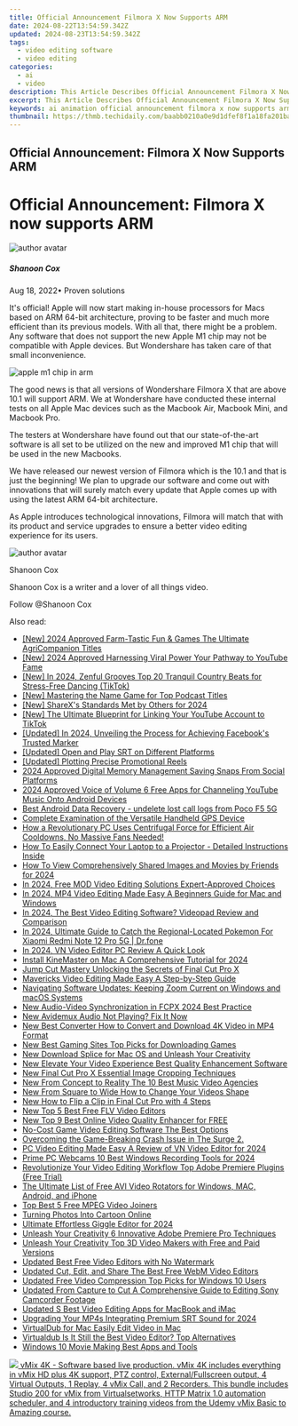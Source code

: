 ```yaml
---
title: Official Announcement Filmora X Now Supports ARM
date: 2024-08-22T13:54:59.342Z
updated: 2024-08-23T13:54:59.342Z
tags: 
  - video editing software
  - video editing
categories: 
  - ai
  - video
description: This Article Describes Official Announcement Filmora X Now Supports ARM
excerpt: This Article Describes Official Announcement Filmora X Now Supports ARM
keywords: ai animation official announcement filmora x now supports arm,filmora supports apple arm,arm support now live upgrade your filmora x experience,filmora x just got faster arm support now available,arm support arrives filmora x update now live,official announcement filmora x now supports arm,ai animation arm support now live upgrade your filmora x experience
thumbnail: https://thmb.techidaily.com/baabb0210a0e9d1dfef8f1a18fa201bad1a8f950b33fad191c1a3f8c1897f172.jpg
---
```


## Official Announcement: Filmora X Now Supports ARM

# Official Announcement: Filmora X now supports ARM

![author avatar](https://images.wondershare.com/filmora/article-images/shannon-cox.jpg)

##### Shanoon Cox

 Aug 18, 2022• Proven solutions

It's official! Apple will now start making in-house processors for Macs based on ARM 64-bit architecture, proving to be faster and much more efficient than its previous models. With all that, there might be a problem. Any software that does not support the new Apple M1 chip may not be compatible with Apple devices. But Wondershare has taken care of that small inconvenience.

![apple m1 chip in arm](https://images.wondershare.com/filmora/Mac-articles/apple-m1-chip-in-arm.jpg)

The good news is that all versions of Wondershare Filmora X that are above 10.1 will support ARM. We at Wondershare have conducted these internal tests on all Apple Mac devices such as the Macbook Air, Macbook Mini, and Macbook Pro.

The testers at Wondershare have found out that our state-of-the-art software is all set to be utilized on the new and improved M1 chip that will be used in the new Macbooks.

We have released our newest version of Filmora which is the 10.1 and that is just the beginning! We plan to upgrade our software and come out with innovations that will surely match every update that Apple comes up with using the latest ARM 64-bit architecture.

As Apple introduces technological innovations, Filmora will match that with its product and service upgrades to ensure a better video editing experience for its users.

![author avatar](https://images.wondershare.com/filmora/article-images/shannon-cox.jpg)

Shanoon Cox

Shanoon Cox is a writer and a lover of all things video.

Follow @Shanoon Cox

<span class="atpl-alsoreadstyle">Also read:</span>
<div><ul>
<li><a href="https://screen-mirroring-recording.techidaily.com/new-2024-approved-farm-tastic-fun-and-games-the-ultimate-agricompanion-titles/"><u>[New] 2024 Approved  Farm-Tastic Fun & Games  The Ultimate AgriCompanion Titles</u></a></li>
<li><a href="https://youtube-tips.techidaily.com/024-approved-harnessing-viral-power-your-pathway-to-youtube-fame/"><u>[New] 2024 Approved  Harnessing Viral Power  Your Pathway to YouTube Fame</u></a></li>
<li><a href="https://tiktok-video-recordings.techidaily.com/new-in-2024-zenful-grooves-top-20-tranquil-country-beats-for-stress-free-dancing-tiktok/"><u>[New] In 2024, Zenful Grooves  Top 20 Tranquil Country Beats for Stress-Free Dancing (TikTok)</u></a></li>
<li><a href="https://extra-support.techidaily.com/new-mastering-the-name-game-for-top-podcast-titles/"><u>[New] Mastering the Name Game for Top Podcast Titles</u></a></li>
<li><a href="https://screen-video-capture.techidaily.com/new-sharexs-standards-met-by-others-for-2024/"><u>[New] ShareX's Standards Met by Others for 2024</u></a></li>
<li><a href="https://facebook-video-footage.techidaily.com/new-the-ultimate-blueprint-for-linking-your-youtube-account-to-tiktok/"><u>[New] The Ultimate Blueprint for Linking Your YouTube Account to TikTok</u></a></li>
<li><a href="https://facebook-videos.techidaily.com/updated-in-2024-unveiling-the-process-for-achieving-facebooks-trusted-marker/"><u>[Updated] In 2024, Unveiling the Process for Achieving Facebook's Trusted Marker</u></a></li>
<li><a href="https://fox-access.techidaily.com/updated-open-and-play-srt-on-different-platforms/"><u>[Updated] Open and Play SRT on Different Platforms</u></a></li>
<li><a href="https://extra-guidance.techidaily.com/updated-plotting-precise-promotional-reels/"><u>[Updated] Plotting Precise Promotional Reels</u></a></li>
<li><a href="https://snapchat-videos.techidaily.com/2024-approved-digital-memory-management-saving-snaps-from-social-platforms/"><u>2024 Approved  Digital Memory Management  Saving Snaps From Social Platforms</u></a></li>
<li><a href="https://facebook-record-videos.techidaily.com/2024-approved-voice-of-volume-6-free-apps-for-channeling-youtube-music-onto-android-devices/"><u>2024 Approved  Voice of Volume  6 Free Apps for Channeling YouTube Music Onto Android Devices</u></a></li>
<li><a href="https://phone-solutions.techidaily.com/best-android-data-recovery-undelete-lost-call-logs-from-poco-f5-5g-by-fonelab-android-recover-call-logs/"><u>Best Android Data Recovery - undelete lost call logs from Poco F5 5G</u></a></li>
<li><a href="https://ai-vdieo-software.techidaily.com/complete-examination-of-the-versatile-handheld-gps-device/"><u>Complete Examination of the Versatile Handheld GPS Device</u></a></li>
<li><a href="https://ai-vdieo-software.techidaily.com/1723262393780-how-a-revolutionary-pc-uses-centrifugal-force-for-efficient-air-cooldowns-no-massive-fans-needed/"><u>How a Revolutionary PC Uses Centrifugal Force for Efficient Air Cooldowns, No Massive Fans Needed!</u></a></li>
<li><a href="https://tech-savvy.techidaily.com/1723807932393-how-to-easily-connect-your-laptop-to-a-projector-detailed-instructions-inside/"><u>How To Easily Connect Your Laptop to a Projector - Detailed Instructions Inside</u></a></li>
<li><a href="https://facebook-clips.techidaily.com/how-to-view-comprehensively-shared-images-and-movies-by-friends-for-2024/"><u>How To View Comprehensively Shared Images and Movies by Friends for 2024</u></a></li>
<li><a href="https://ai-vdieo-software.techidaily.com/in-2024-free-mod-video-editing-solutions-expert-approved-choices/"><u>In 2024, Free MOD Video Editing Solutions Expert-Approved Choices</u></a></li>
<li><a href="https://ai-vdieo-software.techidaily.com/in-2024-mp4-video-editing-made-easy-a-beginners-guide-for-mac-and-windows/"><u>In 2024, MP4 Video Editing Made Easy A Beginners Guide for Mac and Windows</u></a></li>
<li><a href="https://ai-vdieo-software.techidaily.com/in-2024-the-best-video-editing-software-videopad-review-and-comparison/"><u>In 2024, The Best Video Editing Software? Videopad Review and Comparison</u></a></li>
<li><a href="https://change-location.techidaily.com/in-2024-ultimate-guide-to-catch-the-regional-located-pokemon-for-xiaomi-redmi-note-12-pro-5g-drfone-by-drfone-virtual-android/"><u>In 2024, Ultimate Guide to Catch the Regional-Located Pokemon For Xiaomi Redmi Note 12 Pro 5G | Dr.fone</u></a></li>
<li><a href="https://ai-vdieo-software.techidaily.com/in-2024-vn-video-editor-pc-review-a-quick-look/"><u>In 2024, VN Video Editor PC Review A Quick Look</u></a></li>
<li><a href="https://ai-vdieo-software.techidaily.com/install-kinemaster-on-mac-a-comprehensive-tutorial-for-2024/"><u>Install KineMaster on Mac A Comprehensive Tutorial for 2024</u></a></li>
<li><a href="https://ai-vdieo-software.techidaily.com/jump-cut-mastery-unlocking-the-secrets-of-final-cut-pro-x/"><u>Jump Cut Mastery Unlocking the Secrets of Final Cut Pro X</u></a></li>
<li><a href="https://ai-vdieo-software.techidaily.com/mavericks-video-editing-made-easy-a-step-by-step-guide/"><u>Mavericks Video Editing Made Easy A Step-by-Step Guide</u></a></li>
<li><a href="https://tech-recovery.techidaily.com/navigating-software-updates-keeping-zoom-current-on-windows-and-macos-systems/"><u>Navigating Software Updates: Keeping Zoom Current on Windows and macOS Systems</u></a></li>
<li><a href="https://ai-vdieo-software.techidaily.com/new-audio-video-synchronization-in-fcpx-2024-best-practice/"><u>New Audio-Video Synchronization in FCPX 2024 Best Practice</u></a></li>
<li><a href="https://ai-vdieo-software.techidaily.com/new-avidemux-audio-not-playing-fix-it-now/"><u>New Avidemux Audio Not Playing? Fix It Now</u></a></li>
<li><a href="https://ai-vdieo-software.techidaily.com/new-best-converter-how-to-convert-and-download-4k-video-in-mp4-format/"><u>New Best Converter How to Convert and Download 4K Video in MP4 Format</u></a></li>
<li><a href="https://ai-vdieo-software.techidaily.com/new-best-gaming-sites-top-picks-for-downloading-games/"><u>New Best Gaming Sites Top Picks for Downloading Games</u></a></li>
<li><a href="https://ai-vdieo-software.techidaily.com/new-download-splice-for-mac-os-and-unleash-your-creativity/"><u>New Download Splice for Mac OS and Unleash Your Creativity</u></a></li>
<li><a href="https://ai-vdieo-software.techidaily.com/new-elevate-your-video-experience-best-quality-enhancement-software/"><u>New Elevate Your Video Experience Best Quality Enhancement Software</u></a></li>
<li><a href="https://ai-vdieo-software.techidaily.com/new-final-cut-pro-x-essential-image-cropping-techniques/"><u>New Final Cut Pro X Essential Image Cropping Techniques</u></a></li>
<li><a href="https://ai-vdieo-software.techidaily.com/new-from-concept-to-reality-the-10-best-music-video-agencies/"><u>New From Concept to Reality The 10 Best Music Video Agencies</u></a></li>
<li><a href="https://ai-vdieo-software.techidaily.com/new-from-square-to-wide-how-to-change-your-videos-shape/"><u>New From Square to Wide How to Change Your Videos Shape</u></a></li>
<li><a href="https://ai-vdieo-software.techidaily.com/new-how-to-flip-a-clip-in-final-cut-pro-with-4-steps/"><u>New How to Flip a Clip in Final Cut Pro with 4 Steps</u></a></li>
<li><a href="https://ai-vdieo-software.techidaily.com/new-top-5-best-free-flv-video-editors/"><u>New Top 5 Best Free FLV Video Editors</u></a></li>
<li><a href="https://ai-vdieo-software.techidaily.com/new-top-9-best-online-video-quality-enhancer-for-free/"><u>New Top 9 Best Online Video Quality Enhancer for FREE</u></a></li>
<li><a href="https://ai-vdieo-software.techidaily.com/no-cost-game-video-editing-software-the-best-options/"><u>No-Cost Game Video Editing Software The Best Options</u></a></li>
<li><a href="https://ai-vdieo-software.techidaily.com/overcoming-the-game-breaking-crash-issue-in-the-surge-2/"><u>Overcoming the Game-Breaking Crash Issue in The Surge 2.</u></a></li>
<li><a href="https://ai-vdieo-software.techidaily.com/pc-video-editing-made-easy-a-review-of-vn-video-editor-for-2024/"><u>PC Video Editing Made Easy A Review of VN Video Editor for 2024</u></a></li>
<li><a href="https://screen-sharing-recording.techidaily.com/prime-pc-webcams-10-best-windows-recording-tools-for-2024/"><u>Prime PC Webcams  10 Best Windows Recording Tools for 2024</u></a></li>
<li><a href="https://ai-vdieo-software.techidaily.com/revolutionize-your-video-editing-workflow-top-adobe-premiere-plugins-free-trial/"><u>Revolutionize Your Video Editing Workflow Top Adobe Premiere Plugins (Free Trial)</u></a></li>
<li><a href="https://ai-vdieo-software.techidaily.com/the-ultimate-list-of-free-avi-video-rotators-for-windows-mac-android-and-iphone/"><u>The Ultimate List of Free AVI Video Rotators for Windows, MAC, Android, and iPhone</u></a></li>
<li><a href="https://ai-vdieo-software.techidaily.com/top-best-5-free-mpeg-video-joiners/"><u>Top Best 5 Free MPEG Video Joiners</u></a></li>
<li><a href="https://ai-vdieo-software.techidaily.com/turning-photos-into-cartoon-online/"><u>Turning Photos Into Cartoon Online</u></a></li>
<li><a href="https://some-skills.techidaily.com/ultimate-effortless-giggle-editor-for-2024/"><u>Ultimate Effortless Giggle Editor for 2024</u></a></li>
<li><a href="https://ai-vdieo-software.techidaily.com/unleash-your-creativity-6-innovative-adobe-premiere-pro-techniques/"><u>Unleash Your Creativity 6 Innovative Adobe Premiere Pro Techniques</u></a></li>
<li><a href="https://ai-vdieo-software.techidaily.com/unleash-your-creativity-top-3d-video-makers-with-free-and-paid-versions/"><u>Unleash Your Creativity Top 3D Video Makers with Free and Paid Versions</u></a></li>
<li><a href="https://ai-vdieo-software.techidaily.com/updated-best-free-video-editors-with-no-watermark/"><u>Updated Best Free Video Editors with No Watermark</u></a></li>
<li><a href="https://ai-vdieo-software.techidaily.com/updated-cut-edit-and-share-the-best-free-webm-video-editors/"><u>Updated Cut, Edit, and Share The Best Free WebM Video Editors</u></a></li>
<li><a href="https://ai-vdieo-software.techidaily.com/updated-free-video-compression-top-picks-for-windows-10-users/"><u>Updated Free Video Compression Top Picks for Windows 10 Users</u></a></li>
<li><a href="https://ai-vdieo-software.techidaily.com/updated-from-capture-to-cut-a-comprehensive-guide-to-editing-sony-camcorder-footage/"><u>Updated From Capture to Cut A Comprehensive Guide to Editing Sony Camcorder Footage</u></a></li>
<li><a href="https://ai-vdieo-software.techidaily.com/updated-s-best-video-editing-apps-for-macbook-and-imac/"><u>Updated S Best Video Editing Apps for MacBook and iMac</u></a></li>
<li><a href="https://some-skills.techidaily.com/upgrading-your-mp4s-integrating-premium-srt-sound-for-2024/"><u>Upgrading Your MP4s  Integrating Premium SRT Sound for 2024</u></a></li>
<li><a href="https://ai-vdieo-software.techidaily.com/virtualdub-for-mac-easily-edit-video-in-mac/"><u>VirtualDub for Mac Easily Edit Video in Mac</u></a></li>
<li><a href="https://ai-vdieo-software.techidaily.com/virtualdub-is-it-still-the-best-video-editor-top-alternatives/"><u>Virtualdub Is It Still the Best Video Editor? Top Alternatives</u></a></li>
<li><a href="https://ai-vdieo-software.techidaily.com/windows-10-movie-making-best-apps-and-tools/"><u>Windows 10 Movie Making Best Apps and Tools</u></a></li>
</ul></div>

<ins class="adsbygoogle"
      style="display:block"
      data-ad-client="ca-pub-7571918770474297"
      data-ad-slot="8358498916"
      data-ad-format="auto"
      data-full-width-responsive="true"></ins>
<!-- affiliate ads begin -->
<a href="https://secure.2checkout.com/order/checkout.php?PRODS=30901369&QTY=1&AFFILIATE=108875&CART=1"> <img src="https://secure.avangate.com/images/merchant/ce9a6fb2becc2d235e62b125e9260102/products/1_copy_vMixCallScreenshot1-large.jpg" border="0"> vMix 4K - Software based live production. vMix 4K includes everything in vMix HD plus 4K support, PTZ control, External/Fullscreen output, 4 Virtual Outputs, 1 Replay, 4 vMix Call, and 2 Recorders. 
This bundle includes Studio 200 for vMix from Virtualsetworks, HTTP Matrix 1.0 automation scheduler, and 4 introductory training videos from the Udemy vMix Basic to Amazing course. </a>
<!-- affiliate ads end -->